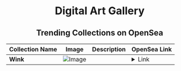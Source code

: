 <div align="center">

# Digital Art Gallery

## Trending Collections on OpenSea

| Collection Name                       | Image                                                                                     | Description                       | OpenSea Link                                                                                          |
|---------------------------------------|-------------------------------------------------------------------------------------------|-----------------------------------|--------------------------------------------------------------------------------------------------------|
| **Wink** | ![Image](https://i.seadn.io/s/raw/files/8e080a84a6e1fc732d05f6af19b788f3.png?w=500&auto=format?w=200&auto=format) |  | <details><summary>Link</summary>[Wink](https://opensea.io/collection/wink-21)</details> |

</div>